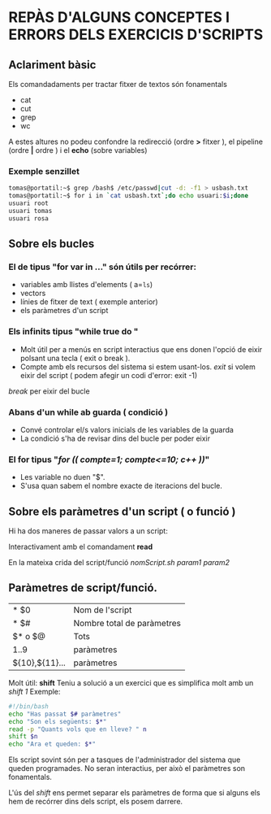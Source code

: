 # REPÀS D'ALGUNS CONCEPTES I ERRORS DELS EXERCICIS D'SCRIPTS

## Aclariment bàsic
Els comandadaments per tractar fitxer de textos són fonamentals
* cat
* cut
* grep
* wc

A estes altures no podeu confondre la redirecció (ordre **>** fitxer ), el pipeline (ordre **|** ordre )  i el **echo** (sobre variables)

### Exemple senzillet
```bash
tomas@portatil:~$ grep /bash$ /etc/passwd|cut -d: -f1 > usbash.txt
tomas@portatil:~$ for i in `cat usbash.txt`;do echo usuari:$i;done
usuari root
usuari tomas
usuari rosa
```
## Sobre els bucles 
### El de tipus "for var in ..." són útils per recórrer:

* variables amb llistes d'elements ( a=`ls`)
* vectors
* línies de fitxer de text ( exemple anterior)
* els paràmetres d'un script
  
### Els infinits tipus "while true do "
* Molt útil per a menús en script interactius que ens donen l'opció de eixir polsant una tecla ( exit o break ).
 * Compte amb els recursos del sistema si estem usant-los.
*exit* si volem eixir del script ( podem afegir un codi d'error: exit -1)

*break* per eixir del bucle


### Abans d'un while ab guarda ( condició )

* Convé controlar el/s valors inicials de les variables de la guarda
* La condició s'ha de revisar dins del bucle per poder eixir
  
### El for tipus "*for (( compte=1; compte<=10; c++ ))*"
* Les variable no duen "$".
* S'usa quan sabem el nombre exacte de iteracions del bucle.

## Sobre els paràmetres d'un script ( o funció )
Hi ha dos maneres de passar valors a un script:

Interactivament amb el comandament **read**

En la mateixa crida del script/funció *nomScript.sh param1 param2*

## Paràmetres de script/funció.

|||
|---|---|
|* $0| Nom de l'script|
|* $#| Nombre total de paràmetres|
|$* o $@| Tots|
|$1..$9|paràmetres
|\$\{10},${11}... | paràmetres|


Molt útil: **shift** Teniu a solució a un exercici que es simplifica molt amb un *shift 1*
Exemple:
```bash
#!/bin/bash
echo "Has passat $# paràmetres"
echo "Son els següents: $*"
read -p "Quants vols que en lleve? " n
shift $n
echo "Ara et queden: $*"
```

Els script sovint són per a tasques de l'administrador del sistema que queden programades. No seran interactius, per això el paràmetres son fonamentals.

L'ús del *shift* ens permet separar els paràmetres de forma que si alguns els hem de recórrer dins dels script, els posem darrere. 
